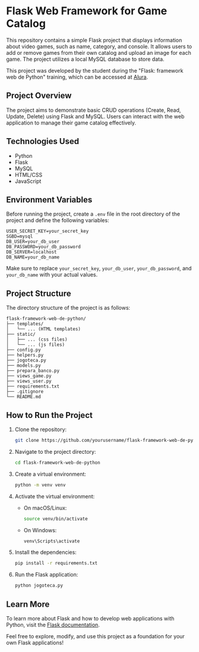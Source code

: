 # Flask Web Framework for Game Catalog

This repository contains a simple Flask project that displays information about video games, such as name, category, and console. It allows users to add or remove games from their own catalog and upload an image for each game. The project utilizes a local MySQL database to store data.

This project was developed by the student during the "Flask: framework web de Python" training, which can be accessed at [Alura](https://cursos.alura.com.br/formacao-flask).

## Project Overview
The project aims to demonstrate basic CRUD operations (Create, Read, Update, Delete) using Flask and MySQL. Users can interact with the web application to manage their game catalog effectively.

## Technologies Used
- Python
- Flask
- MySQL
- HTML/CSS
- JavaScript

## Environment Variables
Before running the project, create a `.env` file in the root directory of the project and define the following variables:

```
USER_SECRET_KEY=your_secret_key
SGBD=mysql
DB_USER=your_db_user
DB_PASSWORD=your_db_password
DB_SERVER=localhost
DB_NAME=your_db_name
```

Make sure to replace `your_secret_key`, `your_db_user`, `your_db_password`, and `your_db_name` with your actual values.

## Project Structure
The directory structure of the project is as follows:
```
flask-framework-web-de-python/
├── templates/
│   └── ... (HTML templates)
├── static/
│   ├── ... (css files)
│   └── ... (js files)
├── config.py
├── helpers.py
├── jogoteca.py
├── models.py
├── prepara_banco.py
├── views_game.py
├── views_user.py
├── requirements.txt
├── .gitignore
└── README.md
```

## How to Run the Project
1. Clone the repository:
   ```sh
   git clone https://github.com/yourusername/flask-framework-web-de-python.git
   ```
2. Navigate to the project directory:
   ```sh
   cd flask-framework-web-de-python
   ```
3. Create a virtual environment:
   ```sh
   python -m venv venv
   ```
4. Activate the virtual environment:
   - On macOS/Linux:
     ```sh
     source venv/bin/activate
     ```
   - On Windows:
     ```sh
     venv\Scripts\activate
     ```
5. Install the dependencies:
   ```sh
   pip install -r requirements.txt
   ```

6. Run the Flask application:
   ```sh
   python jogoteca.py
   ```

## Learn More
To learn more about Flask and how to develop web applications with Python, visit the [Flask documentation](https://flask.palletsprojects.com/).

Feel free to explore, modify, and use this project as a foundation for your own Flask applications!
